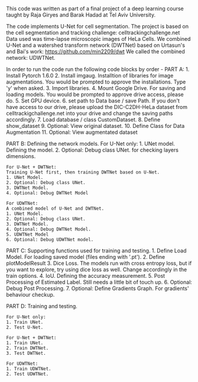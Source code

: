 This code was written as part of a final project 
of a deep learning course taught by
Raja Giryes and Barak Hadad at Tel Aviv University.

The code implements U-Net for cell segmentation.
The project is based on the cell segmentation and tracking challenge:
celltrackingchallenge.net 
Data used was time-lapse microscopic images of HeLa Cells.
We combined U-Net and a watershed transform network (DWTNet) based on
Urtasun's and Bai's work:
https://github.com/min2209/dwt 
We called the combined network: UDWTNet.

In order to run the code 
run the following code blocks by order - 
PART A:
	1. Install Pytorch 1.6.0
	2. Install imgaug. 
		Installtion of libraries for image augmentations.
		You would be prompted to approve the installations.
		Type 'y' when asked. 
	3. Import libraries.
	4. Mount Google Drive.
		For saving and loading models.
		You would be prompted to approve drive access, please do.
	5. Set GPU device.
	6. set path to Data base / save Path. 
		If you don't have access to our drive, 
		please upload the DIC-C2DH-HeLa dataset from 
		celltrackigchallenge.net 
		into your drive and change the saving paths accordingly. 
	7. Load database / class CustomDataset.
	8. Define show_dataset
	9. Optional: View original dataset.
	10. Define Class for Data Augmentation
	11. Optional: View augmentated dataset

PART B: 
	Defining the network models. 
	For U-Net only:
	1. UNet model. 
		Defining the model. 
	2. Optional: Debug class UNet.
		for checking layers dimensions. 

	For U-Net + DWTNet:
	Training U-Net first, then training DWTNet based on U-Net. 
	1. UNet Model.  
	2. Optional: Debug class UNet.
	3. DWTNet Model. 
	4. Optional: Debug DWTNet Model

	For UDWTNet:
	A combined model of U-Net and DWTNet.
	1. UNet Model.  
	2. Optional: Debug class UNet.
	3. DWTNet Model. 
	4. Optional: Debug DWTNet Model.
	5. UDWTNet Model
	6. Optional: Debug UDWTNet model.

PART C: 
	Supporting functions used for training and testing.
	1. Define Load Model.
		For loading saved model (files ending with '.pt').
	2. Define plotModelResult
	3. Dice Loss. 
		The models run with cross entropy loss, 
		but if you want to explore, try using dice loss as well. 
		Change accordingly in the train options. 
	4. IoU. Defining the accuracy measurement. 
	5. Post Processing of Estimated Label. 
		Still needs a little bit of touch up.
	6. Optional: Debug Post Processing. 
	7. Optional: Define Gradients Graph.
		For gradients' behaviour checkup. 

PART D: 
	Training and testing.

	For U-Net only:
	1. Train UNet.
	2. Test U-Net.

	For U-Net + DWTNet:
	1. Train UNet.
	2. Train DWTNet.
	3. Test DWTNet.

	For UDWTNet:
	1. Train UDWTNet. 
	2. Test UDWTNet. 
